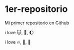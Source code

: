 # 1er-repositorio

Mi primer repositorio en Github

i love :cat:, :sunflower:, :moon: 

i love :fire:, :rainbow:, :orange:
